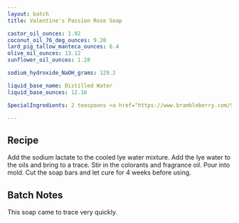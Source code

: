 ```yaml
---
layout: batch
title: Valentine's Passion Rose Soap

castor_oil_ounces: 1.92
coconut_oil_76_deg_ounces: 9.28
lard_pig_tallow_manteca_ounces: 6.4
olive_oil_ounces: 13.12
sunflower_oil_ounces: 1.28

sodium_hydroxide_NaOH_grams: 129.2

liquid_base_name: Distilled Water
liquid_base_ounces: 12.16

SpecialIngredients: 2 teaspoons <a href="https://www.brambleberry.com/Sodium-Lactate-P5127.aspx">sodium lactate</a>, 1 teaspoon <a href="https://www.brambleberry.com/burgundy-pigment-p4051.aspx">burgundy pigment</a>, 1 teaspoon <a href="https://www.brambleberry.com/Electric-Bubble-Gum-Colorant-P4966.aspx">electric bubble gum colorant</a>, 1.6 oz. <a href="https://www.brambleberry.com/passionfruit-rose-fragrance-and-flavor-oil-p3336.aspx">passionfruit rose fragrance oil</a>.

---
```


## Recipe
Add the sodium lactate to the cooled lye water mixture.  Add the lye water to the oils and bring to a trace. Stir in the colorants and fragrance oil. Pour into mold. Cut the soap bars and let cure for 4 weeks before using.

## Batch Notes
This soap came to trace very quickly.